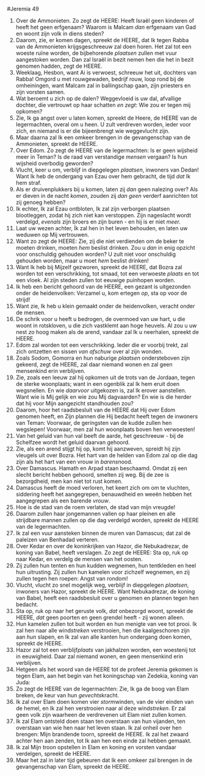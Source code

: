 #Jeremia 49
1. Over de Ammonieten. Zo zegt de HEERE: Heeft Israël geen kinderen of heeft het geen erfgenaam? Waarom is Malcam *dan* erfgenaam van Gad en woont zijn volk in diens steden?
2. Daarom, zie, er komen dagen, spreekt de HEERE, dat Ik tegen Rabba van de Ammonieten krijgsgeschreeuw zal doen horen. Het zal tot een woeste ruïne worden, de bijbehorende *plaatsen* zullen met vuur aangestoken worden. Dan zal Israël in bezit nemen hen die het in bezit genomen hadden, zegt de HEERE. 
3. Weeklaag, Hesbon, want Ai is verwoest, schreeuw het uit, dochters van Rabba! Omgord u met rouwgewaden, bedrijf rouw, loop rond bij de omheiningen, want Malcam zal in ballingschap gaan, zijn priesters en zijn vorsten samen. 
4. Wat beroemt u zich op de dalen? Weggevloeid is uw dal, afvallige dochter, die vertrouwt op haar schatten *en zegt*: Wie zou er tegen mij opkomen? 
5. Zie, Ik ga angst over u laten komen, spreekt de Heere, de HEERE van de legermachten, overal om u heen. U zult verdreven worden, ieder voor zich, en niemand is er die bijeenbrengt wie weggevlucht zijn. 
6. Maar daarna zal Ik een omkeer brengen in de gevangenschap van de Ammonieten, spreekt de HEERE.
7. Over Edom. Zo zegt de HEERE van de legermachten: Is er geen wijsheid meer in Teman? Is de raad van verstandige *mensen* vergaan? Is hun wijsheid overbodig geworden? 
8. Vlucht, keer u om, verblijf in diepgelegen *plaatsen*, inwoners van Dedan! Want Ik heb de ondergang van Ezau over hem gebracht, de tijd *dat* Ik hem straf. 
9. Als er druivenplukkers bij u komen, laten zij *dan* geen nalezing over? Als er dieven in de nacht *komen*, zouden zij *dan geen* verderf aanrichten tot zij genoeg hebben? 
10. Ik echter, Ik zal Ezau ontbloten, Ik zal zijn verborgen plaatsen blootleggen, zodat hij zich niet kan verstoppen. Zijn nageslacht wordt verdelgd, *evenals* zijn broers en zijn buren - en hij is er niet *meer.* 
11. Laat uw wezen achter, Ík zal hen in het leven behouden, en laten uw weduwen op Mij vertrouwen.
12. Want zo zegt de HEERE: Zie, zij die niet verdienden om de beker te moeten drinken, moeten *hem* beslist drinken. Zou u *dan* in enig opzicht voor onschuldig gehouden worden? U zult niet voor onschuldig gehouden worden, maar u moet *hem* beslist drinken!
13. Want Ik heb bij Mijzelf gezworen, spreekt de HEERE, dat Bozra zal worden tot een verschrikking, tot smaad, tot een verwoeste *plaats* en tot een vloek. Al zijn steden zullen tot eeuwige puinhopen worden. 
14. Ik heb een bericht gehoord van de HEERE, een gezant is uitgezonden onder de heidenvolken: Verzamel u, kom ertegen *op*, sta op voor de strijd! 
15. Want zie, Ik heb u klein gemaakt onder de heidenvolken, veracht onder de mensen. 
16. De schrik voor u heeft u bedrogen, de overmoed van uw hart, u die woont in rotskloven, u die zich vastklemt aan hoge heuvels. Al zou u uw nest *zo* hoog maken als de arend, vandaar zal Ik u neerhalen, spreekt de HEERE.
17. Edom zal worden tot een verschrikking. Ieder die er voorbij trekt, zal zich ontzetten en sissen *van afschuw* over al zijn wonden.
18. Zoals Sodom, Gomorra en hun naburige *plaatsen* ondersteboven zijn gekeerd, zegt de HEERE, zal daar niemand wonen en zal geen mensenkind erin verblijven. 
19. Zie, zoals een leeuw zal hij opkomen uit de trots van de Jordaan, tegen de sterke woonplaats; want in een ogenblik zal Ik hem eruit doen wegsnellen. En wie *daarvoor* uitgekozen is, zal Ik erover aanstellen. Want wie is Mij gelijk en wie zou Mij dagvaarden? En wie is die herder dat hij voor Mijn aangezicht standhouden zou? 
20. Daarom, hoor het raadsbesluit van de HEERE dat Hij over Edom genomen heeft, en Zijn plannen die Hij bedacht heeft tegen de inwoners van Teman: Voorwaar, de geringsten van de kudde zullen hen wegslepen! Voorwaar, men zal hun woonplaats boven hen verwoesten! 
21. Van het geluid van hun val beeft de aarde, het geschreeuw - bij de Schelfzee wordt het geluid daarvan gehoord.
22. Zie, als een arend stijgt hij op, komt hij aanzweven, spreidt hij zijn vleugels uit over Bozra. Het hart van de helden van Edom zal op die dag zijn als het hart van een vrouw in *barens*nood.
23. Over Damascus. Hamath en Arpad staan beschaamd. Omdat zij een slecht bericht hebben gehoord, smelten zij weg. Bij de zee is bezorgdheid, men kan niet tot rust komen. 
24. Damascus heeft de moed verloren, het keert zich om om te vluchten, siddering heeft het aangegrepen, benauwdheid en weeën hebben het aangegrepen als een barende *vrouw*. 
25. Hoe is de stad van de roem verlaten, de stad van mijn vreugde!
26. Daarom zullen haar jongemannen vallen op haar pleinen en alle strijdbare mannen zullen op die dag verdelgd worden, spreekt de HEERE van de legermachten. 
27. Ik zal een vuur aansteken binnen de muren van Damascus; dat zal de paleizen van Benhadad verteren.
28. Over Kedar en over de koninkrijken van Hazor, die Nebukadrezar, de koning van Babel, heeft verslagen. Zo zegt de HEERE: Sta op, ruk op naar Kedar, en verdelg de mensen van het oosten.
29. Zij zullen hun tenten en hun kudden wegnemen, hun tentkleden en heel hun uitrusting. Zij zullen hun kamelen voor zichzelf wegnemen, en zij zullen tegen hen roepen: Angst van rondom! 
30. Vlucht, vlucht zo snel mogelijk weg, verblijf in diepgelegen *plaatsen*, inwoners van Hazor, spreekt de HEERE. Want Nebukadrezar, de koning van Babel, heeft een raadsbesluit over u genomen en plannen tegen hen bedacht. 
31. Sta op, ruk op naar het geruste volk, *dat* onbezorgd woont, spreekt de HEERE, *dat* geen poorten en geen grendel heeft - zij wonen alleen. 
32. Hun kamelen zullen tot buit worden en hun menigte van vee tot prooi. Ik zal hen naar alle wind*streken* verstrooien, hen die kaalgeschoren zijn aan *hun* slapen, en Ik zal van alle kanten hun ondergang doen komen, spreekt de HEERE. 
33. Hazor zal tot een verblijf*plaats* van jakhalzen worden, een woestenij tot in eeuwigheid. Daar zal niemand wonen, en geen mensenkind erin verblijven.
34. Hetgeen als het woord van de HEERE tot de profeet Jeremia gekomen is tegen Elam, aan het begin van het koningschap van Zedekia, koning van Juda:
35. Zo zegt de HEERE van de legermachten: Zie, Ik ga de boog van Elam breken, de keur van hun *gevechts*kracht. 
36. Ik zal over Elam doen komen vier *storm*winden, van de vier einden van de hemel, en Ik zal hen verstrooien naar al deze wind*streken*. Er zal geen volk zijn waarheen de verdrevenen uit Elam niet zullen komen. 
37. Ik zal Elam ontsteld doen staan ten overstaan van hun vijanden, ten overstaan van wie hen naar het leven staan. Ik zal onheil over hen brengen: Mijn brandende toorn, spreekt de HEERE. Ik zal het zwaard achter hen aan zenden, tot Ik aan hen een einde zal hebben gemaakt. 
38. Ik zal Mijn troon opstellen in Elam en koning en vorsten vandaar verdelgen, spreekt de HEERE. 
39. Maar het zal in later tijd gebeuren dat Ik een omkeer zal brengen in de gevangenschap van Elam, spreekt de HEERE.
